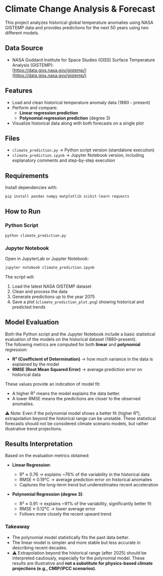 # Climate Change Analysis & Forecast

This project analyzes historical global temperature anomalies using NASA GISTEMP data and provides predictions for the next 50 years using two different models.

## Data Source
- NASA Goddard Institute for Space Studies (GISS) Surface Temperature Analysis (GISTEMP):  
  [https://data.giss.nasa.gov/gistemp/](https://data.giss.nasa.gov/gistemp/)

## Features
- Load and clean historical temperature anomaly data (1880 - present)
- Perform and compare:
  - **Linear regression prediction**
  - **Polynomial regression prediction** (degree 3)
- Visualize historical data along with both forecasts on a single plot

## Files
- `climate_prediction.py` → Python script version (standalone execution)
- `climate_prediction.ipynb` → Jupyter Notebook version, including explanatory comments and step-by-step execution

## Requirements
Install dependencies with:
```bash
pip install pandas numpy matplotlib scikit-learn requests
```

## How to Run
### Python Script
```bash
python climate_prediction.py
```

### Jupyter Notebook
Open in JupyterLab or Jupyter Notebook:
```bash
jupyter notebook climate_prediction.ipynb
```

The script will:
1. Load the latest NASA GISTEMP dataset
2. Clean and process the data
3. Generate predictions up to the year 2075
4. Save a plot (`climate_prediction_plot.png`) showing historical and predicted trends

## Model Evaluation
Both the Python script and the Jupyter Notebook include a basic statistical evaluation of the models on the historical dataset (1880–present).  
The following metrics are computed for both **linear** and **polynomial** regression:

- **R² (Coefficient of Determination)** → how much variance in the data is explained by the model  
- **RMSE (Root Mean Squared Error)** → average prediction error on historical data  

These values provide an indication of model fit:  
- A higher R² means the model explains the data better.  
- A lower RMSE means the predictions are closer to the observed anomalies.  

⚠️ Note: Even if the polynomial model shows a better fit (higher R²), extrapolation beyond the historical range can be unstable. These statistical forecasts should not be considered climate scenario models, but rather illustrative trend projections.

## Results Interpretation
Based on the evaluation metrics obtained:

- **Linear Regression**:  
  - R² ≈ 0.76 → explains ~76% of the variability in the historical data  
  - RMSE ≈ 0.19°C → average prediction error on historical anomalies  
  - Captures the long-term trend but underestimates recent acceleration

- **Polynomial Regression (degree 3)**:  
  - R² ≈ 0.91 → explains ~91% of the variability, significantly better fit  
  - RMSE ≈ 0.12°C → lower average error  
  - Follows more closely the recent upward trend

### Takeaway
- The polynomial model statistically fits the past data better.  
- The linear model is simpler and more stable but less accurate in describing recent decades.  
- ⚠️ Extrapolation beyond the historical range (after 2025) should be interpreted cautiously, especially for the polynomial model. These results are illustrative and **not a substitute for physics-based climate projections (e.g., CMIP/IPCC scenarios)**.
